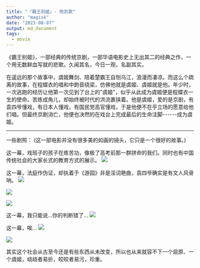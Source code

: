 ```yaml
---
title: "『霸王别姬』- 陈凯歌"
author: "magisk"
date: "2023-08-07"
output: md_document
tags:
  - movie
---
```



<!--more-->


《霸王别姬》，一部经典的传统京剧，一部华语电影史上无出其二的经典之作，一个用无数鲜血写就的悲歌。久闻其名，今日一观，名副其实。

在遥远的那个故事中，虞姬舞剑、陪着楚霸王自刎乌江，浪漫而凄凉。而这么个疏离的故事，在程蝶衣的唱和中韵音绕梁，仿佛他就是虞姬、虞姬就是他。年少时，一次逃跑的经历让他第一次见到了台上的"虞姬"，似乎从此成为虞姬便是程蝶衣一生的使命。苦练成角儿，却始终被时代的洪流裹挟着。他是虞姬，爱的是京剧，有袁四爷懂戏，有日本人懂戏，有国民党高官懂戏，于是他便不在乎立场的愿意给他们唱。但最终京剧消亡，他便也决然的在戏台上完成最后的生命注脚------成为虞姬。

-----
一些剧照：
(这一部电影并没有很多美的如画的镜头，它只是一个很好的故事。)

这一幕，戏班子的孩子在练苦功，像极了高考前那一群拼命的我们。同时也有中国传统社会的大家长式的教育方式的展示。
![](/images/霸王别姬－陈凯歌/Snipaste_2023-08-06_20-34-39.png)

这一幕，法庭作伪证，却执着于《游园》非是淫词艳曲，袁四爷确实是有文人风骨呐。
![](/images/霸王别姬－陈凯歌/Snipaste_2023-08-06_22-14-42.png)

![](/images/霸王别姬－陈凯歌/Snipaste_2023-08-06_22-15-01.png)

![](/images/霸王别姬－陈凯歌/Snipaste_2023-08-06_22-15-19.png)

这一幕，我只能说...你的判断错了...
![](/images/霸王别姬－陈凯歌/Snipaste_2023-08-06_22-23-10.png)

这一幕，唉...
![](/images/霸王别姬－陈凯歌/Snipaste_2023-08-06_22-59-37.png)

![](/images/霸王别姬－陈凯歌/Snipaste_2023-08-06_22-59-46.png)

其实这个社会从古至今还是有些东西从未改变，所以也从来就容不下一个屈原、一个虞姬，峣峣者易折，皎皎者易污，珍重。
